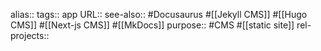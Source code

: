 alias::
tags:: app
URL::
see-also:: #Docusaurus #[[Jekyll CMS]] #[[Hugo CMS]] #[[Next-js CMS]] #[[MkDocs]]
purpose:: #CMS #[[static site]]
rel-projects::
